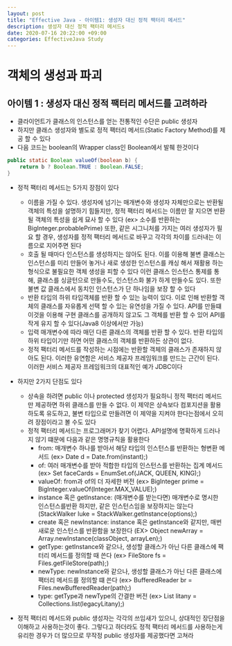 ```yaml
---
layout: post
title: "Effective Java - 아이템1: 생성자 대신 정적 팩터리 메서드"
description: 생성자 대신 정적 팩터리 메서드s
date: 2020-07-16 20:22:00 +09:00
categories: EffectiveJava Study
---
```



# 객체의 생성과 파괴

## 아이템 1 : 생성자 대신 정적 팩터리 메서드를 고려하라

- 클라이언트가 클래스의 인스턴스를 얻는 전통적인 수단은 public 생성자
- 하지만 클래스 생성자와 별도로 정적 팩터리 메서드(Static Factory Method)를 제공 할 수 있다
- 다음 코드는 boolean의 Wrapper class인 Boolean에서 발췌 한것이다

```java
public static Boolean valueOf(boolean b) {
    return b ? Boolean.TRUE : Boolean.FALSE;
}
```

- 정적 팩터리 메서드는 5가지 장점이 있다
    * 이름을 가질 수 있다. 생성자에 넘기는 매개변수와 생성자 자체만으로는 반환될 객체의 특성을 설명하기 힘들지만,
    정적 팩터리 메서드는 이름만 잘 지으면 반환될 객체의 특성을 쉽게 묘사 할 수 있다 (ex> 소수를 반환하는 BigInteger.probablePrime)
    또한, 같은 시그니처를 가지는 여러 생성자가 필요 할 경우, 생성자를 정적 팩터리 메서드로 바꾸고 각각의 차이를 드러내는 이름으로 지어주면 된다
    * 호출 될 때마다 인스턴스를 생성하지는 않아도 된다. 이를 이용해 불변 클래스는 인스턴스를 미리 만들어 놓거나 새로 생성한 인스턴스를 캐싱 해서 재활용 하는 형식으로 불필요한 객체 생성을 피할 수 있다
    이런 클래스 인스턴스 통제를 통해, 클래스를 싱글턴으로 만들수도, 인스턴스화 불가 하게 만들수도 있다. 또한 불변 값 클래스에서 동치인 인스턴스가 단 하나임을 보장 할 수 있다
    * 반환 타입의 하위 타입객체를 반환 할 수 있는 능력이 있다. 이로 인해 반환할 객체의 클래스를 자유롭게 선택 할 수 있는 유연성을 가질 수 있다.
    API를 만들떄 이것을 이용해 구현 클래스를 공개하지 않고도 그 객체를 반환 할 수 있어 API를 작게 유지 할 수 있다(Java8 이상에서만 가능)
    * 입력 매개변수에 따라 매던 다른 클래스의 객체를 반환 할 수 있다. 반환 타입의 하위 타입이기만 하면 어떤 클래스의 객체를 반환하든 상관이 없다.
    * 정적 팩터리 메서드를 작성하는 시점에는 반환할 객체의 클래스가 존재하지 않아도 된다. 이러한 유연함은 서비스 제공자 프레임워크를 만드는 근간이 된다.
    이러한 서비스 제공자 프레임워크의 대표적인 예가 JDBC이다

- 하지만 2가지 단점도 있다
    * 상속을 하려면 public 이나 protected 생성자가 필요하니 정적 팩터리 메서드만 제공하면 하위 클래스를 만들 수 없다.
    이 제약은 상속보다 컴포지션을 활용하도록 유도하고, 불변 타입으로 만들려면 이 제약을 지켜야 한다는점에서 오히려 장점이라고 볼 수도 있다
    * 정적 팩터리 메서드는 프로그래머가 찾기 어렵다. API설명에 명확하게 드러나지 않기 떄문에 다음과 같은 명명규칙을 활용한다
        + from: 매개변수 하나를 받아서 해당 타입의 인스턴스를 반환하는 형변환 메서드 (ex> Date d = Date.from(instant);)
        + of: 여러 매개변수를 받아 적합한 타입의 인스턴스를 반환하는 집계 메서드 (ex> Set<Rank> faceCards = EnumSet.of(JACK, QUEEN, KING);)
        + valueOf: from과 of의 더 자세한 버전 (ex> BigInteger prime = BigInteger.valueOf(Integer.MAX_VALUE);)
        + instance 혹은 getInstance: (매개변수를 받는다면) 매개변수로 명시한 인스턴스를반환 하지만, 같은 인스턴스임을 보장하지는 않는다 (StackWalker luke = StackWalker.getInstance(options);)
        + create 혹은 newInstance: instance 혹은 getInstance와 같지만, 매번 새로운 인스턴스를 반환함을 보장한다 (EX> Object newArray = Array.newInstance(classObject, arrayLen);)
        + getType: getInstance와 같으나, 생성할 클래스가 아닌 다른 클래스에 팩터리 메서드를 정의할 때 쓴다 (ex> FileStore fs = Files.getFileStore(path);)
        + newType: newInstance와 같으나, 생성할 클래스가 아닌 다른 클래스에 팩터리 메서드를 정의할 떄 쓴다 (ex> BufferedReader br = Files.newBufferedReader(path);)
        + type: getType과 newType의 간결한 버전 (ex> List<Complaint> litany = Collections.list(legacyLitany);)

- 정적 팩터리 메서드와 public 생성자는 각각의 쓰임새가 있으니, 상대적인 장단점을 이해하고 사용하는것이 좋다. 그렇다고 하더라도 정적 팩터리 메서드를 사용하는게 유리한 경우가 더 많으므로 무작정 public 생성자를 제공했다면 고쳐라